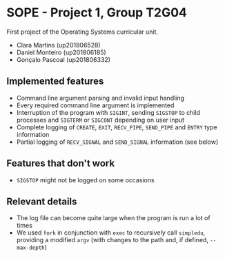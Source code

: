 # SOPE - Project 1, Group T2G04
First project of the Operating Systems curricular unit.

* Clara Martins   (up201806528)
* Daniel Monteiro (up201806185)
* Gonçalo Pascoal (up201806332)

## Implemented features
* Command line argument parsing and invalid input handling
* Every required command line argument is implemented
* Interruption of the program with `SIGINT`, sending `SIGSTOP` to child processes and `SIGTERM` or `SIGCONT` depending on user input
* Complete logging of `CREATE`, `EXIT`, `RECV_PIPE`, `SEND_PIPE` and `ENTRY` type information
* Partial logging of `RECV_SIGNAL` and `SEND_SIGNAL` information (see below)

## Features that don't work
* `SIGSTOP` might not be logged on some occasions

## Relevant details
* The log file can become quite large when the program is run a lot of times
* We used `fork` in conjunction with `exec` to recursively call `simpledu`, providing a modified `argv` (with changes to the path and, if defined, `--max-depth`)
